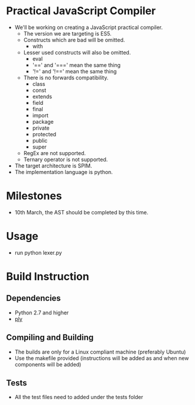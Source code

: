 # Practical JavaScript Compiler
- We'll be working on creating a JavaScript practical compiler.
    - The version we are targeting is ES5.
    - Constructs which are bad will be omitted.
        - with
    - Lesser used constructs will also be omitted.
        - eval
        - '==' and '===' mean the same thing
        - '!=' and '!==' mean the same thing
    - There is no forwards compatibility.
        - class
        - const
        - extends
        - field
        - final
        - import
        - package
        - private
        - protected
        - public
        - super
    - RegEx are not supported.
    - Ternary operator is not supported.
- The target architecture is SPIM.
- The implementation language is python.

# Milestones
- 10th March, the AST should be completed by this time.

# Usage
- run python lexer.py <testFileName>

# Build Instruction

## Dependencies
- Python 2.7 and higher
- [ply](https://github.com/dabeaz/ply)

## Compiling and Building
- The builds are only for a Linux compliant machine (preferably Ubuntu)
- Use the makefile provided (instructions will be added as and when new components will be added)

## Tests
- All the test files need to added under the tests folder

